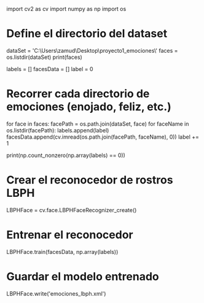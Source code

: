 import cv2 as cv
import numpy as np 
import os 

# Define el directorio del dataset
dataSet = 'C:\\Users\\zamud\\Desktop\\proyecto1_emociones\\'
faces = os.listdir(dataSet)
print(faces)

labels = []
facesData = []
label = 0 

# Recorrer cada directorio de emociones (enojado, feliz, etc.)
for face in faces:
    facePath = os.path.join(dataSet, face)
    for faceName in os.listdir(facePath):
        labels.append(label)
        facesData.append(cv.imread(os.path.join(facePath, faceName), 0))
    label += 1

print(np.count_nonzero(np.array(labels) == 0)) 

# Crear el reconocedor de rostros LBPH
LBPHFace = cv.face.LBPHFaceRecognizer_create()
# Entrenar el reconocedor
LBPHFace.train(facesData, np.array(labels))
# Guardar el modelo entrenado
LBPHFace.write('emociones_lbph.xml')


